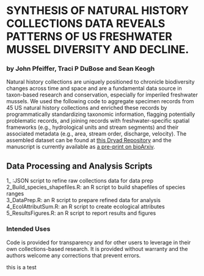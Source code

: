 # SYNTHESIS OF NATURAL HISTORY COLLECTIONS DATA REVEALS PATTERNS OF US FRESHWATER MUSSEL DIVERSITY AND DECLINE.
### by John Pfeiffer, Traci P DuBose and Sean Keogh
Natural history collections are uniquely positioned to chronicle biodiversity changes across time and space and are a fundamental data source in taxon-based research and conservation, especially for imperiled freshwater mussels. We used the following code to aggregate specimen records from 45 US natural history collections and enriched these records by programmatically standardizing taxonomic information, flagging potentially problematic records, and joining records with freshwater-specific spatial frameworks (e.g., hydrological units and stream segments) and their associated metadata (e.g., area, stream order, discharge,
velocity). The assembled dataset can be found at [this Dryad Repository](https://datadryad.org/stash/dataset/doi:10.5061/dryad.c2fqz61cg) and the manuscript is currently available as [a pre-print on bioArxiv](https://www.biorxiv.org/content/10.1101/2022.09.22.509037v1).

## Data Processing and Analysis Scripts
1_ :JSON script to refine raw collections data for data prep  
2_Build_species_shapefiles.R: an R script to build shapefiles of species ranges  
3_DataPrep.R: an R script to prepare refined data for analysis  
4_EcolAttributSum.R: an R script to create ecological attributes  
5_ResultsFigures.R: an R script to report results and figures  

### Intended Uses
Code is provided for transparency and for other users to leverage in their own collections-based research. It is provided without warranty and the authors welcome any corrections that prevent errors.

this is a test
